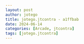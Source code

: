 ```yaml
---
layout: post
author: jotego
title: jotego.jtcontra - a1ffbab
date: 2024-06-14
categories: [Arcade, jtcontra]
tags: [jotego.jtcontra]
---
```



